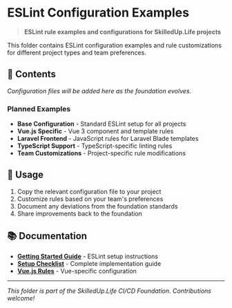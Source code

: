 # ESLint Configuration Examples

> **ESLint rule examples and configurations for SkilledUp.Life projects**

This folder contains ESLint configuration examples and rule customizations for different project types and team preferences.

## 📁 Contents

_Configuration files will be added here as the foundation evolves._

### Planned Examples

- **Base Configuration** - Standard ESLint setup for all projects
- **Vue.js Specific** - Vue 3 component and template rules
- **Laravel Frontend** - JavaScript rules for Laravel Blade templates
- **TypeScript Support** - TypeScript-specific linting rules
- **Team Customizations** - Project-specific rule modifications

## 🔧 Usage

1. Copy the relevant configuration file to your project
2. Customize rules based on your team's preferences
3. Document any deviations from the foundation standards
4. Share improvements back to the foundation

## 📚 Documentation

- **[Getting Started Guide](../getting-started-ci.md)** - ESLint setup instructions
- **[Setup Checklist](../ci-setup-checklist.md)** - Complete implementation guide
- **[Vue.js Rules](../ci-setup-checklist.md#vue-specific-eslint--prettier-rules)** - Vue-specific configuration

---

_This folder is part of the SkilledUp.Life CI/CD Foundation. Contributions welcome!_
